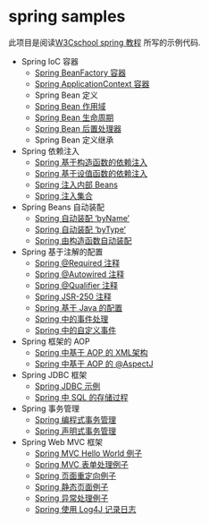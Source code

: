 
# spring samples

此项目是阅读[W3Cschool spring 教程](https://www.w3cschool.cn/wkspring/) 所写的示例代码.

+ Spring IoC 容器
    * [Spring BeanFactory 容器](./samples/src/main/java/com/samples/BeanFactorySample)
    * [Spring ApplicationContext 容器](./samples/src/main/java/com/samples/ApplicationContextSample.java)
    * Spring Bean 定义
    * [Spring Bean 作用域](./samples/src/main/java/com/samples/BeanScopeSingletonSample.java)
    * [Spring Bean 生命周期](./samples/src/main/java/com/samples/BeanLifeCycleSample.java)
    * [Spring Bean 后置处理器](./samples/src/main/java/com/samples/BeanPostProcessorSample.java)
    * Spring Bean 定义继承
+ Spring 依赖注入
    * [Spring 基于构造函数的依赖注入](./samples/src/main/java/com/samples/DIConstructorBase/)
    * [Spring 基于设值函数的依赖注入](./samples/src/main/java/com/samples/DISetterBase/)
    * [Spring 注入内部 Beans](./samples/src/main/java/com/samples/DIInnerBeans/)
    * [Spring 注入集合](./samples/src/main/java/com/samples/DICollection/)
+ Spring Beans 自动装配
    * [Spring 自动装配 ‘byName’](./samples/src/main/java/com/samples/BeansAutowire/)
    * [Spring 自动装配 ‘byType’](./samples/src/main/java/com/samples/BeansAutowire/)
    * [Spring 由构造函数自动装配](./samples/src/main/java/com/samples/BeansAutowire/)
+ Spring 基于注解的配置
    * [Spring @Required 注释](./samples/src/main/java/com/samples/AnnotationBasedConfiguration/)
    * [Spring @Autowired 注释](./samples/src/main/java/com/samples/AnnotationBasedConfiguration/)
    * [Spring @Qualifier 注释](./samples/src/main/java/com/samples/AnnotationBasedConfiguration/)
    * [Spring JSR-250 注释](./samples/src/main/java/com/samples/)
    * [Spring 基于 Java 的配置](./samples/src/main/java/com/samples/)
    * [Spring 中的事件处理](./samples/src/main/java/com/samples/)
    * [Spring 中的自定义事件](./samples/src/main/java/com/samples/)
+ Spring 框架的 AOP
    * [Spring 中基于 AOP 的 XML架构](./samples/src/main/java/com/samples/)
    * [Spring 中基于 AOP 的 @AspectJ](./samples/src/main/java/com/samples/)
+ Spring JDBC 框架
    * [Spring JDBC 示例](./samples/src/main/java/com/samples/)
    * [Spring 中 SQL 的存储过程](./samples/src/main/java/com/samples/)
+ Spring 事务管理
    * [Spring 编程式事务管理](./samples/src/main/java/com/samples/)
    * [Spring 声明式事务管理](./samples/src/main/java/com/samples/)
+ Spring Web MVC 框架
    * [Spring MVC Hello World 例子](./samples/src/main/java/com/samples/)
    * [Spring MVC 表单处理例子](./samples/src/main/java/com/samples/)
    * [Spring 页面重定向例子](./samples/src/main/java/com/samples/)
    * [Spring 静态页面例子](./samples/src/main/java/com/samples/)
    * [Spring 异常处理例子](./samples/src/main/java/com/samples/)
    * [Spring 使用 Log4J 记录日志](./samples/src/main/java/com/samples/)

